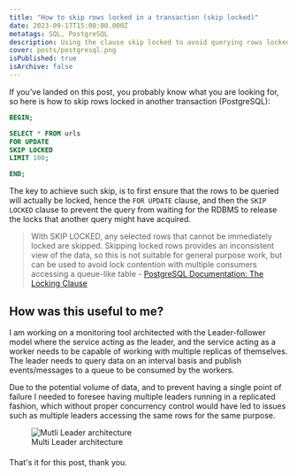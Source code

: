 ```yaml
---
title: "How to skip rows locked in a transaction (skip locked)"
date: 2023-09-17T15:00:00.000Z
metatags: SQL, PostgreSQL
description: Using the clause skip locked to avoid querying rows locked in a transaction
cover: posts/postgresql.png
isPublished: true
isArchive: false
---
```


If you've landed on this post, you probably know what you are looking for, so here is how to skip rows locked in another transaction (PostgreSQL):

```sql
BEGIN;

SELECT * FROM urls
FOR UPDATE
SKIP LOCKED
LIMIT 100;

END;
```

The key to achieve such skip, is to first ensure that the rows to be queried will actually be locked, hence the `FOR UPDATE` clause, and then the `SKIP LOCKED` clause to prevent the query from waiting for the RDBMS to release the locks that another query might have acquired.

> With SKIP LOCKED, any selected rows that cannot be immediately locked are skipped. Skipping locked rows provides an inconsistent view of the data, so this is not suitable for general purpose work, but can be used to avoid lock contention with multiple consumers accessing a queue-like table - [PostgreSQL Documentation: The Locking Clause](https://www.postgresql.org/docs/current/sql-select.html#SQL-FOR-UPDATE-SHARE)

## How was this useful to me?

I am working on a monitoring tool architected with the Leader-follower model where the service acting as the leader, and the service acting as a worker needs to be capable of working with multiple replicas of themselves. The leader needs to query data on an interval basis and publish events/messages to a queue to be consumed by the workers.

Due to the potential volume of data, and to prevent having a single point of failure I needed to foresee having multiple leaders running in a replicated fashion, which without proper concurrency control would have led to issues such as multiple leaders accessing the same rows for the same purpose.

<figure style="max-width:80%; margin-bottom: 20px;">
	<img alt="Mutli Leader architecture" src="/new-posts/skip-locked-arch-overview.png">
	<figcaption>Multi Leader architecture</figcaption>
</figure>

That's it for this post, thank you.
